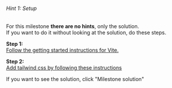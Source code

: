 ###### Hint 1: Setup

For this milestone **there are no hints**, only the solution.  
If you want to do it without looking at the solution, do these steps.  


**Step 1:**    
<a href="https://docs.pmnd.rs/react-three-fiber/getting-started/installation" style="text-decoration: underline;" target="_blank" rel="noopener noreferrer">Follow the getting started instructions for Vite.</a>  




**Step 2:**    
<a href="https://tailwindcss.com/docs/guides/vite#react
" style="text-decoration: underline;" target="_blank" rel="noopener noreferrer">Add tailwind css by following these instructions</a>  




If you want to see the solution, click "Milestone solution"